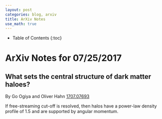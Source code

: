 ```yaml
---
layout: post
categories: blog, arxiv
title: ArXiv Notes
use_math: true
---
```


* Table of Contents
{:toc}


# ArXiv Notes for 07/25/2017

## What sets the central structure of dark matter haloes?

By Go Ogiya and Oliver Hahn [1707.07693](https://arxiv.org/abs/1707.07693)

If free-streaming cut-off is resolved, then halos have a power-law density profile of 1.5 and are supported by angular momentum.
